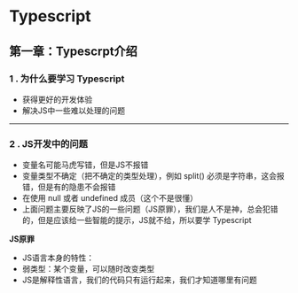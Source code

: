 # Typescript

## 第一章：Typescrpt介绍

### 1 . 为什么要学习 Typescript

- 获得更好的开发体验
- 解决JS中一些难以处理的问题

---

### 2 . JS开发中的问题

- 变量名可能马虎写错，但是JS不报错
- 变量类型不确定（把不确定的类型处理），例如 split() 必须是字符串，这会报错，但是有的隐患不会报错
- 在使用 null 或者 undefined 成员（这个不是很懂）
- 上面问题主要反映了JS的一些问题（JS原罪），我们是人不是神，总会犯错的，但是应该给一些智能的提示，JS就不给，所以要学 Typescript


**JS原罪**

- JS语言本身的特性：
- 弱类型：某个变量，可以随时改变类型 
- JS是解释性语言，我们的代码只有运行起来，我们才知道哪里有问题






 